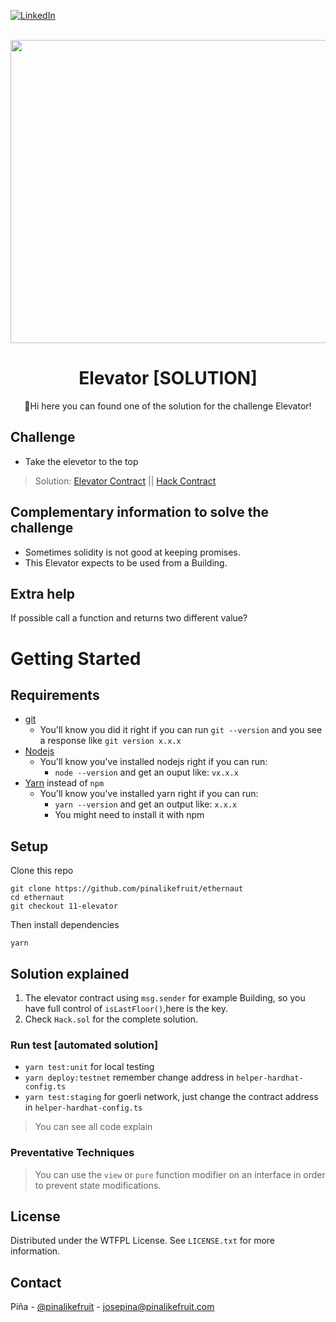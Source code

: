 <a name="readme-top"></a>

[![LinkedIn][linkedin-shield]][linkedin-url]


<br />
<div align="center">
  <a href="https://ethernaut.openzeppelin.com/">
    <img src="https://ethernaut.openzeppelin.com/imgs/BigLevel11.svg" alt="" width="800" height="485">
  </a>

  <h1 align="center">Elevator [SOLUTION]</h3>

  <p align="center">
    🍍Hi  here you can found one of the solution for the challenge Elevator!
  </p>
</div>

## Challenge
* Take the elevetor to the top

> Solution: 
  [Elevator Contract](https://goerli.etherscan.io/address/0x4D8F5690123d7bBDbfDD679b2b1e4A1E63B1e450#internaltx) || [Hack Contract](https://goerli.etherscan.io/address/0x57F134A224C5a9Fc3ed8B95a6Dd1c914d4D00195#code)

## Complementary information to solve the challenge
* Sometimes solidity is not good at keeping promises.
* This Elevator expects to be used from a Building.


## Extra help
If possible call a function and returns two different value?
# Getting Started

## Requirements

- [git](https://git-scm.com/book/en/v2/Getting-Started-Installing-Git)
  - You'll know you did it right if you can run `git --version` and you see a response like `git version x.x.x`
- [Nodejs](https://nodejs.org/en/)
  - You'll know you've installed nodejs right if you can run:
    - `node --version` and get an ouput like: `vx.x.x`
- [Yarn](https://classic.yarnpkg.com/lang/en/docs/install/) instead of `npm`
  - You'll know you've installed yarn right if you can run:
    - `yarn --version` and get an output like: `x.x.x`
    - You might need to install it with npm

## Setup

Clone this repo

```
git clone https://github.com/pinalikefruit/ethernaut
cd ethernaut
git checkout 11-elevator
```

Then install dependencies

```
yarn
```
## Solution explained
1. The elevator contract using `msg.sender` for example Building, so you have full control of `isLastFloor()`,here is the key.
2. Check `Hack.sol` for the complete solution.
### Run test [automated solution]
 - `yarn test:unit` for local testing 
 - `yarn deploy:testnet` remember change address in `helper-hardhat-config.ts`
 - `yarn test:staging` for goerli network, just change the contract address in `helper-hardhat-config.ts`


> You can see all code explain

### Preventative Techniques
> You can use the `view` or `pure` function modifier on an interface in order to prevent state modifications. 
## License

Distributed under the WTFPL License. See `LICENSE.txt` for more information.



## Contact

Piña - [@pinalikefruit](https://twitter.com/pinalikefruit) - josepina@pinalikefruit.com




[linkedin-shield]: https://img.shields.io/badge/-LinkedIn-black.svg?style=for-the-badge&logo=linkedin&colorB=555
[linkedin-url]: https://www.linkedin.com/in/pinalikefruit
